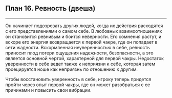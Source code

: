## План 16. Ревность (двеша)


---
Он начинает подозревать других людей, когда их действия расходятся с его представлениями о самом себе. В любовных взаимоотношениях он становится ревнивым и боится неверности. Его сомнения растут, и вскоре его энергия возвращается к первой чакре, где он попадает в сети жадности. Вскормленная неуверенностью в себе, ревность приносит плод потери ощущения надежности, безопасности, а это является основной чертой, характерной для первой чакры. Недостаток уверенности в себе ведет также к неприязни к себе, которая затем проецируется ноше как неприязнь по отношению к другим. 

Чтобы восстановить уверенность в себе, игроку теперь придется пройти через опыт первой чакры, где он может разобраться с ее причинами и повысить свои вибрации.
